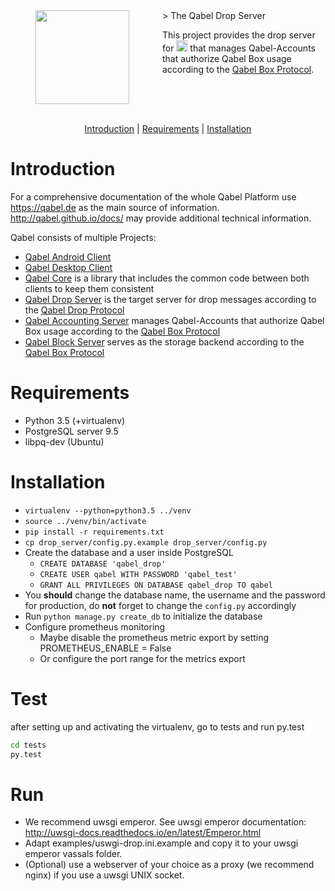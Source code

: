 <img align="left" width="0" height="150px" hspace="20"/>
<a href="https://qabel.de" align="left">
	<img src="https://files.qabel.de/img/qabel_logo_orange_preview.png" height="150px" align="left"/>
</a>
<img align="left" width="0" height="150px" hspace="25"/>
> The Qabel Drop Server

This project provides the drop server for <a href="https://qabel.de"><img alt="Qabel" src="https://files.qabel.de/img/qabel-kl.png" height="18px"/></a> that manages Qabel-Accounts that authorize Qabel Box usage according to the [Qabel Box Protocol](http://qabel.github.io/docs/Qabel-Protocol-Box/).

<br style="clear: both"/>
<br style="clear: both"/>
<p align="center">
	<a href="#introduction">Introduction</a> |
	<a href="#requirements">Requirements</a> |
	<a href="#installation">Installation</a>
</p>

# Introduction
For a comprehensive documentation of the whole Qabel Platform use https://qabel.de as the main source of information. http://qabel.github.io/docs/ may provide additional technical information.

Qabel consists of multiple Projects:
 * [Qabel Android Client](https://github.com/Qabel/qabel-android)
 * [Qabel Desktop Client](https://github.com/Qabel/qabel-desktop)
 * [Qabel Core](https://github.com/Qabel/qabel-core) is a library that includes the common code between both clients to keep them consistent
 * [Qabel Drop Server](https://github.com/Qabel/qabel-drop) is the target server for drop messages according to the [Qabel Drop Protocol](http://qabel.github.io/docs/Qabel-Protocol-Drop/)
 * [Qabel Accounting Server](https://github.com/Qabel/qabel-accounting) manages Qabel-Accounts that authorize Qabel Box usage according to the [Qabel Box Protocol](http://qabel.github.io/docs/Qabel-Protocol-Box/)
 * [Qabel Block Server](https://github.com/Qabel/qabel-block) serves as the storage backend according to the [Qabel Box Protocol](http://qabel.github.io/docs/Qabel-Protocol-Box/)

# Requirements
* Python 3.5 (+virtualenv)
* PostgreSQL server 9.5
* libpq-dev (Ubuntu)

# Installation
* `virtualenv --python=python3.5 ../venv`
* `source ../venv/bin/activate`
* `pip install -r requirements.txt`
* `cp drop_server/config.py.example drop_server/config.py`
* Create the database and a user inside PostgreSQL
  * ```CREATE DATABASE 'qabel_drop'```
  * ```CREATE USER qabel WITH PASSWORD 'qabel_test'```
  * ```GRANT ALL PRIVILEGES ON DATABASE qabel_drop TO qabel```
* You **should** change the database name, the username and the password for production, do **not** forget to change the `config.py` accordingly
* Run `python manage.py create_db` to initialize the database
* Configure prometheus monitoring
	* Maybe disable the prometheus metric export by setting PROMETHEUS_ENABLE = False
	* Or configure the port range for the metrics export

# Test
after setting up and activating the virtualenv, go to tests and run py.test
```BASH
cd tests
py.test
```

# Run
* We recommend uwsgi emperor. See uwsgi emperor documentation: http://uwsgi-docs.readthedocs.io/en/latest/Emperor.html
* Adapt examples/uswgi-drop.ini.example and copy it to your uwsgi emperor vassals folder.
* (Optional) use a webserver of your choice as a proxy (we recommend nginx) if you use a uwsgi UNIX socket.
